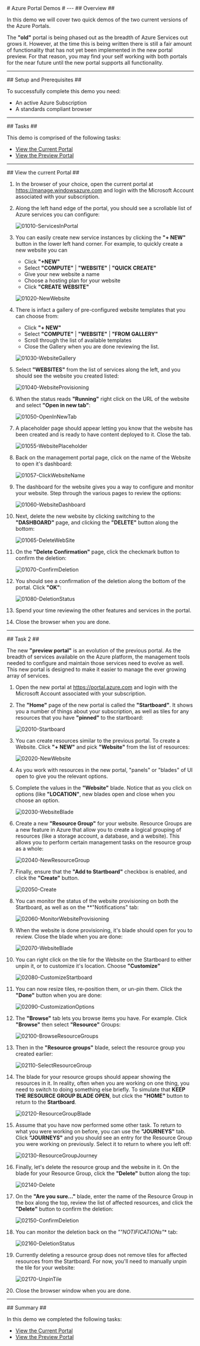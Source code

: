 ﻿<a name="Title" />
# Azure Portal Demos #
---

<a name="Overview" />
## Overview ##

In this demo we will cover two quick demos of the two current versions of the Azure Portals. 

The **"old"** portal is being phased out as the breadth of Azure Services out grows it.  However, at the time this is being written there is still a fair amount of functionality that has not yet been implemented in the new portal preview. For that reason, you may find your self working with both portals for the near future until the new portal supports all functionality.

---

<a name="Setup" />
## Setup and Prerequisites ##

To successfully complete this demo you need:

- An active Azure Subscription
- A standards compliant browser

---

<a name="Tasks" />
## Tasks ##

This demo is comprised of the following tasks:

- [View the Current Portal](#Task1)
- [View the Preview Portal](#Task2) 

--- 

<a name="Task1" />
## View the current Portal ##

1. In the browser of your choice, open the current portal at https://manage.windowsazure.com and login with the Microsoft Account associated with your subscription.

1. Along the left hand edge of the portal, you should see a scrollable list of Azure services you can configure:

	![01010-ServicesInPortal](images/01010-servicesinportal.png?raw=true "Services in Portal")

1. You can easily create new service instances by clicking the **"+ NEW"** button in the lower left hand corner.  For example, to quickly create a new website you can 

	- Click **"+NEW"** 
	- Select **"COMPUTE"** | **"WEBSITE"** | **"QUICK CREATE"**
	- Give your new website a name
	- Choose a hosting plan for your website
	- Click **"CREATE WEBSITE"**

	![01020-NewWebsite](images/01020-newwebsite.png?raw=true "NewWebsite")

1. There is infact a gallery of pre-configured website templates that you can choose from:

	- Click **"+ NEW"** 
	- Select **"COMPUTE"** | **"WEBSITE"** | **"FROM GALLERY"**
	- Scroll through the list of available templates
	- Close the Gallery when you are done reviewing the list.

	![01030-WebsiteGallery](images/01030-websitegallery.png?raw=true "Website Gallery")

1. Select **"WEBSITES"** from the list of services along the left, and you should see the website you created listed:

	![01040-WebsiteProvisioning](images/01040-websiteprovisioning.png?raw=true "Website Provisioning")

1. When the status reads **"Running"** right click on the URL of the website and select **"Open in new tab"**:

	![01050-OpenInNewTab](images/01050-openinnewtab.png?raw=true "Open Website in New Tab")

1. A placeholder page should appear letting you know that the website has been created and is ready to have content deployed to it. Close the tab.

	![01055-WebsitePlaceholder](images/01055-websiteplaceholder.png?raw=true "Website Placholder Content")

1. Back on the management portal page, click on the name of the Website to open it's dashboard:

	![01057-ClickWebsiteName](images/01057-clickwebsitename.png?raw=true "Click Website Name")

1.  The dashboard for the website gives you a way to configure and monitor your website.  Step through the various pages to review the options:

	![01060-WebsiteDashboard](images/01060-websitedashboard.png?raw=true "Website Dashboard")

1. Next, delete the new website by clicking switching to the **"DASHBOARD"** page, and clicking the **"DELETE"** button along the bottom:

	![01065-DeleteWebSite](images/01065-deletewebsite.png?raw=true "Delete Web Site")

1. On the **"Delete Confirmation"** page, click the checkmark button to confirm the deletion:

	![01070-ConfirmDeletion](images/01070-confirmdeletion.png?raw=true "Confirm Deletion")

1. You should see a confirmation of the deletion along the bottom of the portal. Click **"OK"**:

	![01080-DeletionStatus](images/01080-deletionstatus.png?raw=true "Deletion Status")

1. Spend your time reviewing the other features and services in the portal.

1. Close the browser when you are done.

--- 

<a name="Task2" />
## Task 2 ##


The new **"preview portal"** is an evolution of the previous portal.  As the breadth of services available on the Azure platform, the management tools needed to configure and maintain those services need to evolve as well.  This new portal is designed to make it easier to manage the ever growing array of services.  

1. Open the new portal at https://portal.azure.com and login with the Microsoft Account associated with your subscription.


1. The **"Home"** page of the new portal is called the **"Startboard"**. It shows you a number of things about your subscription, as well as tiles for any resources that you have **"pinned"** to the startboard:

	![02010-Startboard](images/02010-startboard.png?raw=true "Startboard")

1. You can create resources similar to the previous portal.  To create a Website.  Click **"+ NEW"** and pick **"Website"** from the list of resources:

	![02020-NewWebsite](images/02020-newwebsite.png?raw=true "New Website")

1. As you work with resources in the new portal, "panels" or "blades" of UI open to give you the relevant options.  

1. Complete the values in the **"Website"** blade.  Notice that as you click on options (like **"LOCATION"**, new blades open and close when you choose an option.

	![02030-WebsiteBlade](images/02030-websiteblade.png?raw=true "WebsiteBlade")

1. Create a new **"Resource Group"** for your website.  Resource Groups are a new feature in Azure that allow you to create a logical grouping of resources (like a storage account, a database, and a website).  This allows you to perform certain management tasks on the resource group as a whole:

	![02040-NewResourceGroup](images/02040-newresourcegroup.png?raw=true "New Resource Group")

1. Finally, ensure that the **"Add to Startboard"** checkbox is enabled, and click the **"Create"** button.

	![02050-Create](images/02050-create.png?raw=true "Create")

1. You can monitor the status of the website provisioning on both the Startboard, as well as on the **"Notifications" tab:

	![02060-MonitorWebsiteProvisioning](images/02060-monitorwebsiteprovisioning.png?raw=true "Monitor Website Provisioning")

1. When the website is done provisioning, it's blade should open for you to review.  Close the blade when you are done:

	![02070-WebsiteBlade](images/02070-websiteblade.png?raw=true "Website Blade")

1. You can right click on the tile for the Website on the Startboard to either unpin it, or to customize it's location.  Choose **"Customize"**

	![02080-CustomizeStartboard](images/02080-customizestartboard.png?raw=true "Customize Startbord")

1. You can now resize tiles, re-position them, or un-pin them.  Click the **"Done"** button when you are done:

	![02090-CustomizationOptions](images/02090-customizationoptions.png?raw=true "Customization Options")

1. The **"Browse"** tab lets you browse items you have.  For example.  Click **"Browse"** then select **"Resource"** Groups:

	![02100-BrowseResourceGroups](images/02100-browseresourcegroups.png?raw=true "Browse Resource Groups")

1. Then in the **"Resource groups"** blade, select the resource group you created earlier:

	![02110-SelectResourceGroup](images/02110-selectresourcegroup.png?raw=true "Select Resource Group")

1. The blade for your resource groups should appear showing the resources in it.  In reality, often when you are working on one thing, you need to switch to doing something else briefly.  To simulate that **KEEP THE RESOURCE GROUP BLADE OPEN**, but click the **"HOME"** button to return to the **Startboard**.

	![02120-ResourceGroupBlade](images/02120-resourcegroupblade.png?raw=true "ResourceGroupBlade")

1. Assume that you have now performed some other task.  To return to what you were working on before, you can use the **"JOURNEYS"** tab.  Click **"JOURNEYS"** and you should see an entry for the Resource Group you were working on previously.  Select it to return to where you left off:

	![02130-ResourceGroupJourney](images/02130-resourcegroupjourney.png?raw=true "Resource Group Journey")

1. Finally, let's delete the resource group and the website in it. On the blade for your Resource Group, click the **"Delete"** button along the top:

	![02140-Delete](images/02140-delete.png?raw=true "Delete")

1. On the **"Are you sure..."** blade, enter the name of the Resource Group in the box along the top, review the list of affected resources, and click the **"Delete"** button to confirm the deletion:

	![02150-ConfirmDeletion](images/02150-confirmdeletion.png?raw=true "Confirm Deletion")

1. You can monitor the deletion back on the *""NOTIFICATIONs"** tab:
	
	![02160-DeletionStatus](images/02160-deletionstatus.png?raw=true "Deletion Status")

1. Currently deleting a resource group does not remove tiles for affected resources from the Startboard.  For now, you'll need to manually unpin the tile for your website:

	![02170-UnpinTile](images/02170-unpintile.png?raw=true "Unpin Tile")

1. Close the browser window when you are done.

--- 

<a name="Summary" />
## Summary ##

In this demo we completed the following tasks:

- [View the Current Portal](#Task1)
- [View the Preview Portal](#Task2) 

